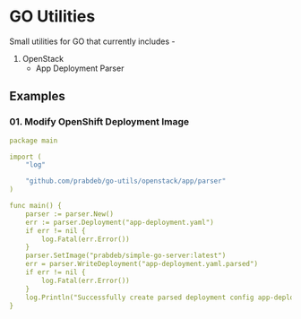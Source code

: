 # GO Utilities

Small utilities for GO that currently includes -

1. OpenStack
    - App Deployment Parser

## Examples

### 01. Modify OpenShift Deployment Image

```yaml
package main

import (
	"log"

	"github.com/prabdeb/go-utils/openstack/app/parser"
)

func main() {
	parser := parser.New()
	err := parser.Deployment("app-deployment.yaml")
	if err != nil {
		log.Fatal(err.Error())
	}
	parser.SetImage("prabdeb/simple-go-server:latest")
	err = parser.WriteDeployment("app-deployment.yaml.parsed")
	if err != nil {
		log.Fatal(err.Error())
	}
	log.Println("Successfully create parsed deployment config app-deployment.yaml.parsed")
}
```